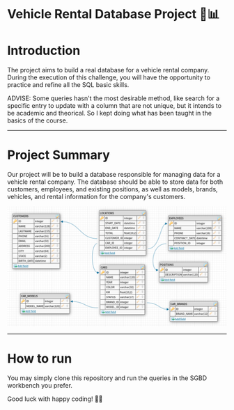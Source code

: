 # Vehicle Rental Database Project 🚗📊

# Introduction
The project aims to build a real database for a vehicle rental company. During the execution of this challenge, you will have the opportunity to practice and refine all the SQL basic skills.

ADVISE: Some queries hasn't the most desirable method, like search for a specific entry to update with a column that are not unique, but it intends to be academic and theorical. So I kept doing what has been taught in the basics of the course.

***

# Project Summary
Our project will be to build a database responsible for managing data for a vehicle rental company. The database should be able to store data for both customers, employees, and existing positions, as well as models, brands, vehicles, and rental information for the company's customers.

![Vehicle Rental Database Schema](./image.png)

***

# How to run

You may simply clone this repository and run the queries in the SGBD workbench you prefer.

Good luck with happy coding! 🧙‍♂️

